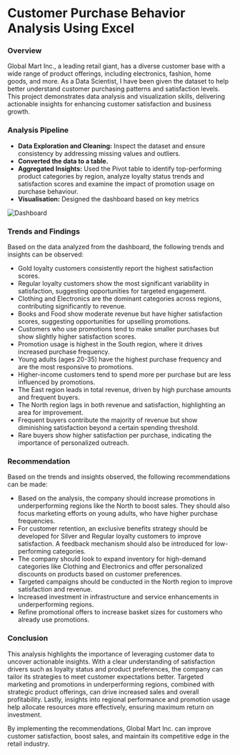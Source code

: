 # Customer Purchase Behavior Analysis Using Excel
### Overview

Global Mart Inc., a leading retail giant, has a diverse customer base with a wide range of product offerings, including electronics, fashion, home goods, and more. As a Data Scientist, I have been given the dataset to help better understand customer purchasing patterns and satisfaction levels.
This project demonstrates data analysis and visualization skills, delivering actionable insights for enhancing customer satisfaction and business growth.

### Analysis Pipeline
* **Data Exploration and Cleaning:** Inspect the dataset and ensure consistency by addressing missing values and outliers.
* **Converted the data to a table.**
* **Aggregated Insights:** Used the Pivot table to identify top-performing product categories by region, analyze loyalty status trends and satisfaction scores and examine the impact of promotion usage on purchase behaviour.
* **Visualisation:** Designed the dashboard based on key metrics

![Dashboard](https://github.com/user-attachments/assets/fb76560b-6845-4927-b641-e4003cae174e)

### Trends and Findings
Based on the data analyzed from the dashboard, the following trends and insights can be observed:
* Gold loyalty customers consistently report the highest satisfaction scores.
* Regular loyalty customers show the most significant variability in satisfaction, suggesting opportunities for targeted engagement.
* Clothing and Electronics are the dominant categories across regions, contributing significantly to revenue.
* Books and Food show moderate revenue but have higher satisfaction scores, suggesting opportunities for upselling promotions.
* Customers who use promotions tend to make smaller purchases but show slightly higher satisfaction scores.
* Promotion usage is highest in the South region, where it drives increased purchase frequency.
* Young adults (ages 20-35) have the highest purchase frequency and are the most responsive to promotions.
* Higher-income customers tend to spend more per purchase but are less influenced by promotions.
* The East region leads in total revenue, driven by high purchase amounts and frequent buyers.
* The North region lags in both revenue and satisfaction, highlighting an area for improvement.
* Frequent buyers contribute the majority of revenue but show diminishing satisfaction beyond a certain spending threshold.
* Rare buyers show higher satisfaction per purchase, indicating the importance of personalized outreach.

### Recommendation
Based on the trends and insights observed, the following recommendations can be made:

* Based on the analysis, the company should increase promotions in underperforming regions like the North to boost sales. They should also focus marketing efforts on young adults, who have higher purchase frequencies.
* For customer retention, an exclusive benefits strategy should be developed for Silver and Regular loyalty customers to improve satisfaction. A feedback mechanism should also be introduced for low-performing categories.
* The company should look to expand inventory for high-demand categories like Clothing and Electronics and offer personalized discounts on products based on customer preferences.
* Targeted campaigns should be conducted in the North region to improve satisfaction and revenue.
* Increased investment in infrastructure and service enhancements in underperforming regions.
* Refine promotional offers to increase basket sizes for customers who already use promotions.




### Conclusion
This analysis highlights the importance of leveraging customer data to uncover actionable insights. With a clear understanding of satisfaction drivers such as loyalty status and product preferences, the company can tailor its strategies to meet customer expectations better. Targeted marketing and promotions in underperforming regions, combined with strategic product offerings, can drive increased sales and overall profitability. Lastly, insights into regional performance and promotion usage help allocate resources more effectively, ensuring maximum return on investment. 

By implementing the recommendations, Global Mart Inc. can improve customer satisfaction, boost sales, and maintain its competitive edge in the retail industry.
